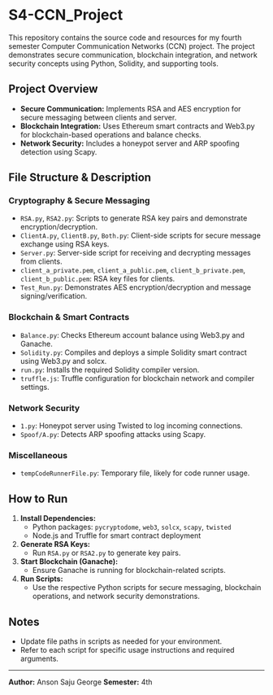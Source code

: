 # S4-CCN_Project

This repository contains the source code and resources for my fourth semester Computer Communication Networks (CCN) project. The project demonstrates secure communication, blockchain integration, and network security concepts using Python, Solidity, and supporting tools.

## Project Overview

- **Secure Communication:** Implements RSA and AES encryption for secure messaging between clients and server.
- **Blockchain Integration:** Uses Ethereum smart contracts and Web3.py for blockchain-based operations and balance checks.
- **Network Security:** Includes a honeypot server and ARP spoofing detection using Scapy.

## File Structure & Description

### Cryptography & Secure Messaging
- `RSA.py`, `RSA2.py`: Scripts to generate RSA key pairs and demonstrate encryption/decryption.
- `ClientA.py`, `ClientB.py`, `Both.py`: Client-side scripts for secure message exchange using RSA keys.
- `Server.py`: Server-side script for receiving and decrypting messages from clients.
- `client_a_private.pem`, `client_a_public.pem`, `client_b_private.pem`, `client_b_public.pem`: RSA key files for clients.
- `Test_Run.py`: Demonstrates AES encryption/decryption and message signing/verification.

### Blockchain & Smart Contracts
- `Balance.py`: Checks Ethereum account balance using Web3.py and Ganache.
- `Solidity.py`: Compiles and deploys a simple Solidity smart contract using Web3.py and solcx.
- `run.py`: Installs the required Solidity compiler version.
- `truffle.js`: Truffle configuration for blockchain network and compiler settings.

### Network Security
- `1.py`: Honeypot server using Twisted to log incoming connections.
- `Spoof/A.py`: Detects ARP spoofing attacks using Scapy.

### Miscellaneous
- `tempCodeRunnerFile.py`: Temporary file, likely for code runner usage.

## How to Run

1. **Install Dependencies:**
   - Python packages: `pycryptodome`, `web3`, `solcx`, `scapy`, `twisted`
   - Node.js and Truffle for smart contract deployment
2. **Generate RSA Keys:**
   - Run `RSA.py` or `RSA2.py` to generate key pairs.
3. **Start Blockchain (Ganache):**
   - Ensure Ganache is running for blockchain-related scripts.
4. **Run Scripts:**
   - Use the respective Python scripts for secure messaging, blockchain operations, and network security demonstrations.

## Notes
- Update file paths in scripts as needed for your environment.
- Refer to each script for specific usage instructions and required arguments.

---
**Author:** Anson Saju George
**Semester:** 4th
